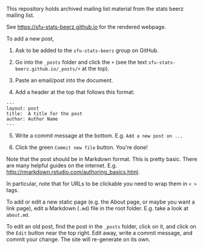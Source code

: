 This repository holds archived mailing list material from the stats beerz mailing list.

See <https://sfu-stats-beerz.github.io> for the rendered webpage.

To add a new post, 

1. Ask to be added to the `sfu-stats-beerz` group on GitHub.

2. Go into the `_posts` folder and click the `+` (see the text `sfu-stats-beerz.github.io/_posts/+` at the top).

3. Paste an email/post into the document.

4. Add a header at the top that follows this format:

```
---
layout: post
title:  A title for the post
author: Author Name
---
```

5. Write a commit message at the bottom. E.g. `Add a new post on ...`

6. Click the green `Commit new file` button. You're done!

Note that the post should be in Markdown format. This is pretty basic. There are many helpful guides on the internet. E.g. <http://rmarkdown.rstudio.com/authoring_basics.html>.

In particular, note that for URLs to be clickable you need to wrap them in `< >` tags.

To add or edit a new static page (e.g. the About page, or maybe you want a link page), edit a Markdown (`.md`) file in the root folder. E.g. take a look at `about.md`.

To edit an old post, find the post in the `_posts` folder, click on it, and click on the `Edit` button near the top right. Edit away, write a commit message, and commit your change. The site will re-generate on its own.
